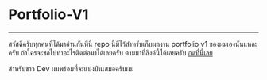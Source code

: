 # Portfolio-V1
---
สวัสดีครับทุกคนที่ได้มาอ่านกันที่นี่ repo นี้มีไว้สำหรับเก็บผลงาน portfolio v1 ของผมเองนั่นแหละครับ ถ้าใครจะขอไปทำอะไรติดต่อมาได้เลยครับ ตามมาที่ลิงค์นี้ได้เลยครับ [กดที่นี่เลย](https://www.facebook.com/PPooMPMP)

สำหรับชาว Dev ผมพร้อมที่จะแบ่งปันเสมอครับผม